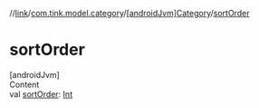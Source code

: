//[link](../../index.md)/[com.tink.model.category](../index.md)/[[androidJvm]Category](index.md)/[sortOrder](sort-order.md)



# sortOrder  
[androidJvm]  
Content  
val [sortOrder](sort-order.md): [Int](https://kotlinlang.org/api/latest/jvm/stdlib/kotlin/-int/index.html)  



